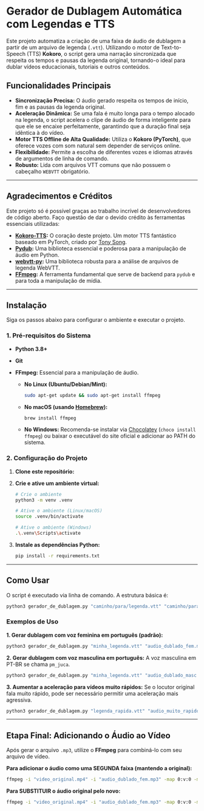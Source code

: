 # Gerador de Dublagem Automática com Legendas e TTS

Este projeto automatiza a criação de uma faixa de áudio de dublagem a partir de um arquivo de legenda (`.vtt`). Utilizando o motor de Text-to-Speech (TTS) **Kokoro**, o script gera uma narração sincronizada que respeita os tempos e pausas da legenda original, tornando-o ideal para dublar vídeos educacionais, tutoriais e outros conteúdos.

## Funcionalidades Principais

-   **Sincronização Precisa:** O áudio gerado respeita os tempos de início, fim e as pausas da legenda original.
-   **Aceleração Dinâmica:** Se uma fala é muito longa para o tempo alocado na legenda, o script acelera o clipe de áudio de forma inteligente para que ele se encaixe perfeitamente, garantindo que a duração final seja idêntica à do vídeo.
-   **Motor TTS Offline de Alta Qualidade:** Utiliza o **Kokoro (PyTorch)**, que oferece vozes com som natural sem depender de serviços online.
-   **Flexibilidade:** Permite a escolha de diferentes vozes e idiomas através de argumentos de linha de comando.
-   **Robusto:** Lida com arquivos VTT comuns que não possuem o cabeçalho `WEBVTT` obrigatório.

---

## Agradecimentos e Créditos

Este projeto só é possível graças ao trabalho incrível de desenvolvedores de código aberto. Faço questão de dar o devido crédito às ferramentas essenciais utilizadas:

-   **[Kokoro-TTS](https://github.com/tonysong-dev/kokoro-tts):** O coração deste projeto. Um motor TTS fantástico baseado em PyTorch, criado por [Tony Song](https://github.com/tonysong-dev).
-   **[Pydub](https://github.com/jiaaro/pydub):** Uma biblioteca essencial e poderosa para a manipulação de áudio em Python.
-   **[webvtt-py](https://pypi.org/project/webvtt-py/):** Uma biblioteca robusta para a análise de arquivos de legenda WebVTT.
-   **[FFmpeg](https://ffmpeg.org/):** A ferramenta fundamental que serve de backend para `pydub` e para toda a manipulação de mídia.

---

## Instalação

Siga os passos abaixo para configurar o ambiente e executar o projeto.

### 1. Pré-requisitos do Sistema
-   **Python 3.8+**
-   **Git**
-   **FFmpeg:** Essencial para a manipulação de áudio.

    -   **No Linux (Ubuntu/Debian/Mint):**
        ```bash
        sudo apt-get update && sudo apt-get install ffmpeg
        ```
    -   **No macOS (usando [Homebrew](https://brew.sh/)):**
        ```bash
        brew install ffmpeg
        ```
    -   **No Windows:**
        Recomenda-se instalar via [Chocolatey](https://chocolatey.org/) (`choco install ffmpeg`) ou baixar o executável do site oficial e adicionar ao PATH do sistema.

### 2. Configuração do Projeto
1.  **Clone este repositório:**


2.  **Crie e ative um ambiente virtual:**
    ```bash
    # Crie o ambiente
    python3 -m venv .venv

    # Ative o ambiente (Linux/macOS)
    source .venv/bin/activate
    
    # Ative o ambiente (Windows)
    .\.venv\Scripts\activate
    ```

3.  **Instale as dependências Python:**
    ```bash
    pip install -r requirements.txt
    ```

---

## Como Usar

O script é executado via linha de comando. A estrutura básica é:

```bash
python3 gerador_de_dublagem.py "caminho/para/legenda.vtt" "caminho/para/saida.mp3" [OPÇÕES]
```

### Exemplos de Uso

**1. Gerar dublagem com voz feminina em português (padrão):**
```bash
python3 gerador_de_dublagem.py "minha_legenda.vtt" "audio_dublado_fem.mp3"
```

**2. Gerar dublagem com voz masculina em português:**
A voz masculina em PT-BR se chama `pm_juca`.
```bash
python3 gerador_de_dublagem.py "minha_legenda.vtt" "audio_dublado_masc.mp3" --voz pm_juca
```

**3. Aumentar a aceleração para vídeos muito rápidos:**
Se o locutor original fala muito rápido, pode ser necessário permitir uma aceleração mais agressiva.
```bash
python3 gerador_de_dublagem.py "legenda_rapida.vtt" "audio_muito_rapido.mp3" --max_aceleracao 2.0
```

---

## Etapa Final: Adicionando o Áudio ao Vídeo

Após gerar o arquivo `.mp3`, utilize o **FFmpeg** para combiná-lo com seu arquivo de vídeo.

**Para adicionar o áudio como uma SEGUNDA faixa (mantendo a original):**
```bash
ffmpeg -i "video_original.mp4" -i "audio_dublado_fem.mp3" -map 0:v:0 -map 0:a:0 -map 1:a:0 -c:v copy -c:a copy "video_final_com_dublagem.mp4"
```

**Para SUBSTITUIR o áudio original pelo novo:**
```bash
ffmpeg -i "video_original.mp4" -i "audio_dublado_fem.mp3" -map 0:v:0 -map 1:a:0 -c:v copy -c:a copy "video_final_dublado.mp4"
```

